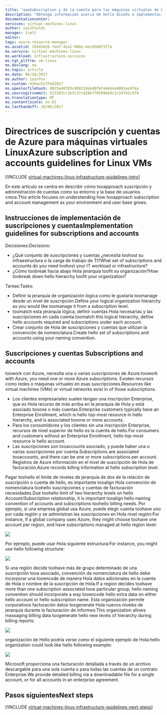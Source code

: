 ```yaml
---
title: "aaaSubscription y de la cuenta para las máquinas virtuales de Linux en Azure | Documentos de Microsoft"
description: "Obtenga información acerca de hello diseño e implementación de las instrucciones clave para las suscripciones y cuentas en Azure."
documentationcenter: 
services: virtual-machines-linux
author: iainfoulds
manager: timlt
editor: 
tags: azure-resource-manager
ms.assetid: 19343826-7eef-42a1-98be-4ec65b0f377a
ms.service: virtual-machines-linux
ms.workload: infrastructure-services
ms.tgt_pltfrm: vm-linux
ms.devlang: na
ms.topic: article
ms.date: 06/26/2017
ms.author: iainfou
ms.custom: H1Hack27Feb2017
ms.openlocfilehash: 9025a40783c008310ebd0f674deb4a9001ae974a
ms.sourcegitcommit: 523283cc1b3c37c428e77850964dc1c33742c5f0
ms.translationtype: MT
ms.contentlocale: es-ES
ms.lasthandoff: 10/06/2017
---
```

# <a name="azure-subscription-and-accounts-guidelines-for-linux-vms"></a><span data-ttu-id="635e2-103">Directrices de suscripción y cuentas de Azure para máquinas virtuales Linux</span><span class="sxs-lookup"><span data-stu-id="635e2-103">Azure subscription and accounts guidelines for Linux VMs</span></span>

[!INCLUDE [virtual-machines-linux-infrastructure-guidelines-intro](../../../includes/virtual-machines-linux-infrastructure-guidelines-intro.md)]

<span data-ttu-id="635e2-104">En este artículo se centra en describir cómo tooapproach suscripción y administración de cuentas como su entorno y la base de usuarios crece.</span><span class="sxs-lookup"><span data-stu-id="635e2-104">This article focuses on understanding how tooapproach subscription and account management as your environment and user base grows.</span></span>

## <a name="implementation-guidelines-for-subscriptions-and-accounts"></a><span data-ttu-id="635e2-105">Instrucciones de implementación de suscripciones y cuentas</span><span class="sxs-lookup"><span data-stu-id="635e2-105">Implementation guidelines for subscriptions and accounts</span></span>
<span data-ttu-id="635e2-106">Decisiones:</span><span class="sxs-lookup"><span data-stu-id="635e2-106">Decisions:</span></span>

* <span data-ttu-id="635e2-107">¿Qué conjunto de suscripciones y cuentas ¿necesita toohost su infraestructura o la carga de trabajo de TI?</span><span class="sxs-lookup"><span data-stu-id="635e2-107">What set of subscriptions and accounts do you need toohost your IT workload or infrastructure?</span></span>
* <span data-ttu-id="635e2-108">¿Cómo toobreak hacia abajo Hola jerarquía toofit su organización?</span><span class="sxs-lookup"><span data-stu-id="635e2-108">How toobreak down hello hierarchy toofit your organization?</span></span>

<span data-ttu-id="635e2-109">Tareas:</span><span class="sxs-lookup"><span data-stu-id="635e2-109">Tasks:</span></span>

* <span data-ttu-id="635e2-110">Definir la jerarquía de organización lógica como le gustaría toomanage desde un nivel de suscripción.</span><span class="sxs-lookup"><span data-stu-id="635e2-110">Define your logical organization hierarchy as you would like toomanage it from a subscription level.</span></span>
* <span data-ttu-id="635e2-111">toomatch esta jerarquía lógica, definir cuentas Hola necesarias y las suscripciones en cada cuenta.</span><span class="sxs-lookup"><span data-stu-id="635e2-111">toomatch this logical hierarchy, define hello accounts required and subscriptions under each account.</span></span>
* <span data-ttu-id="635e2-112">Crear conjunto de Hola de suscripciones y cuentas que utilizan la convención de nomenclatura.</span><span class="sxs-lookup"><span data-stu-id="635e2-112">Create hello set of subscriptions and accounts using your naming convention.</span></span>

## <a name="subscriptions-and-accounts"></a><span data-ttu-id="635e2-113">Suscripciones y cuentas </span><span class="sxs-lookup"><span data-stu-id="635e2-113">Subscriptions and accounts</span></span>
<span data-ttu-id="635e2-114">toowork con Azure, necesita una o varias suscripciones de Azure.</span><span class="sxs-lookup"><span data-stu-id="635e2-114">toowork with Azure, you need one or more Azure subscriptions.</span></span> <span data-ttu-id="635e2-115">Existen recursos como redes o máquinas virtuales en esas suscripciones.</span><span class="sxs-lookup"><span data-stu-id="635e2-115">Resources like virtual machines (VMs) or virtual networks exist in of those subscriptions.</span></span>

* <span data-ttu-id="635e2-116">Los clientes empresariales suelen tengan una inscripción Enterprise, que es Hola recurso de más arriba en la jerarquía de Hola y está asociado tooone o más cuentas.</span><span class="sxs-lookup"><span data-stu-id="635e2-116">Enterprise customers typically have an Enterprise Enrollment, which is hello top-most resource in hello hierarchy, and is associated tooone or more accounts.</span></span>
* <span data-ttu-id="635e2-117">Para los consumidores y los clientes sin una inscripción Enterprise, recursos de nivel superior de hello es la cuenta de hello.</span><span class="sxs-lookup"><span data-stu-id="635e2-117">For consumers and customers without an Enterprise Enrollment, hello top-most resource is hello account.</span></span>
* <span data-ttu-id="635e2-118">Las suscripciones son tooaccounts asociado, y puede haber una o varias suscripciones por cuenta.</span><span class="sxs-lookup"><span data-stu-id="635e2-118">Subscriptions are associated tooaccounts, and there can be one or more subscriptions per account.</span></span> <span data-ttu-id="635e2-119">Registros de Azure información en el nivel de suscripción de Hola de facturación.</span><span class="sxs-lookup"><span data-stu-id="635e2-119">Azure records billing information at hello subscription level.</span></span>

<span data-ttu-id="635e2-120">Pagar toohello el límite de niveles de jerarquía de dos de la relación de suscripción o cuenta de hello, es importante tooalign Hola convención de nomenclatura toohello suscripciones y cuentas de facturación necesidades.</span><span class="sxs-lookup"><span data-stu-id="635e2-120">Due toohello limit of two hierarchy levels on hello Account/Subscription relationship, it is important tooalign hello naming convention of accounts and subscriptions toohello billing needs.</span></span> <span data-ttu-id="635e2-121">Por ejemplo, si una empresa global usa Azure, puede elegir cuenta toohave uno por cada región y se administran las suscripciones en Hola nivel región:</span><span class="sxs-lookup"><span data-stu-id="635e2-121">For instance, if a global company uses Azure, they might choose toohave one account per region, and have subscriptions managed at hello region level:</span></span>

![](media/virtual-machines-common-infrastructure-service-guidelines/sub01.png)

<span data-ttu-id="635e2-122">Por ejemplo, puede usar Hola siguiente estructura:</span><span class="sxs-lookup"><span data-stu-id="635e2-122">For instance, you might use hello following structure:</span></span>

![](media/virtual-machines-common-infrastructure-service-guidelines/sub02.png)

<span data-ttu-id="635e2-123">Si una región decide toohave más de grupo determinado de una suscripción tooa asociado, convención de nomenclatura de hello debe incorporar una tooencode de manera Hola datos adicionales en la cuenta de Hola o nombre de la suscripción de Hola.</span><span class="sxs-lookup"><span data-stu-id="635e2-123">If a region decides toohave more than one subscription associated tooa particular group, hello naming convention should incorporate a way tooencode hello extra data on either hello account or hello subscription name.</span></span> <span data-ttu-id="635e2-124">Esta organización permite corporativos facturación datos toogenerate Hola nuevos niveles de jerarquía durante la facturación de informes:</span><span class="sxs-lookup"><span data-stu-id="635e2-124">This organization allows massaging billing data toogenerate hello new levels of hierarchy during billing reports:</span></span>

![](media/virtual-machines-common-infrastructure-service-guidelines/sub03.png)

<span data-ttu-id="635e2-125">organización de Hello podría verse como el siguiente ejemplo de Hola:</span><span class="sxs-lookup"><span data-stu-id="635e2-125">hello organization could look like hello following example:</span></span>

![](media/virtual-machines-common-infrastructure-service-guidelines/sub04.png)

<span data-ttu-id="635e2-126">Microsoft proporciona una facturación detallada a través de un archivo descargable para una sola cuenta o para todas las cuentas de un contrato Enterprise.</span><span class="sxs-lookup"><span data-stu-id="635e2-126">We provide detailed billing via a downloadable file for a single account, or for all accounts in an enterprise agreement.</span></span>

## <a name="next-steps"></a><span data-ttu-id="635e2-127">Pasos siguientes</span><span class="sxs-lookup"><span data-stu-id="635e2-127">Next steps</span></span>
[!INCLUDE [virtual-machines-linux-infrastructure-guidelines-next-steps](../../../includes/virtual-machines-linux-infrastructure-guidelines-next-steps.md)]

